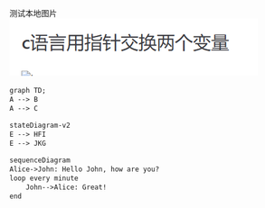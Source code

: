测试本地图片
![alt text](image.png)


```mermaid
graph TD;
A --> B
A --> C
```



```mermaid
stateDiagram-v2
E --> HFI
E --> JKG
```

```mermaid
sequenceDiagram
Alice->John: Hello John, how are you?
loop every minute
    John-->Alice: Great!
end
```